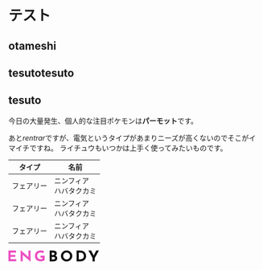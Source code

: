 # テスト
## otameshi
## tesutotesuto
## tesuto
今日の大量発生、個人的な注目ポケモンは**パーモット**です。

あと*rentrar*ですが、電気というタイプがあまりニーズが高くないのでそこがイマイチですね。
ライチュウもいつかは上手く使ってみたいものです。

|タイプ |名前
|-- |--
|フェアリー |ニンフィア<br>ハバタクカミ
|フェアリー |ニンフィア<br>ハバタクカミ
|フェアリー |ニンフィア<br>ハバタクカミ

![テスト](./image/logo_header_pc.png)